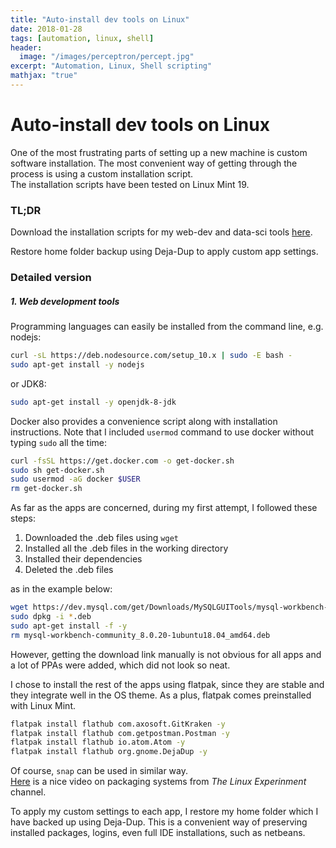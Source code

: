 ```yaml
---
title: "Auto-install dev tools on Linux"
date: 2018-01-28
tags: [automation, linux, shell]
header:
  image: "/images/perceptron/percept.jpg"
excerpt: "Automation, Linux, Shell scripting"
mathjax: "true"
---
```


# Auto-install dev tools on Linux

One of the most frustrating parts of setting up a new machine is custom software installation. The most convenient way of getting through the process is using a custom installation script.  
The installation scripts have been tested on Linux Mint 19.

### TL;DR
Download the installation scripts for my web-dev and data-sci tools [here](https://github.com/orestispanago/Install-dev-tools).  

Restore home folder backup using Deja-Dup to apply custom app settings.

### Detailed version

##### 1. Web development tools

Programming languages can easily be installed from the command line, e.g. nodejs:

``` bash
curl -sL https://deb.nodesource.com/setup_10.x | sudo -E bash -
sudo apt-get install -y nodejs
```

or JDK8:

```bash
sudo apt-get install -y openjdk-8-jdk
```

Docker also provides a convenience script along with installation instructions. Note that I included ```usermod``` command to use docker without typing ```sudo``` all the time:
```bash
curl -fsSL https://get.docker.com -o get-docker.sh
sudo sh get-docker.sh
sudo usermod -aG docker $USER
rm get-docker.sh
```
As far as the apps are concerned, during my first attempt, I followed these steps:
1. Downloaded the .deb files using ```wget```
1. Installed all the .deb files in the working directory
1. Installed their dependencies
1. Deleted the .deb files

as in the example below:

```bash
wget https://dev.mysql.com/get/Downloads/MySQLGUITools/mysql-workbench-community_8.0.20-1ubuntu18.04_amd64.deb
sudo dpkg -i *.deb
sudo apt-get install -f -y
rm mysql-workbench-community_8.0.20-1ubuntu18.04_amd64.deb
```
However, getting the download link manually is not obvious for all apps and a lot of PPAs were added, which did not look so neat.

I chose to install the rest of the apps using flatpak, since they are stable and they integrate well in the OS theme. As a plus, flatpak comes preinstalled with Linux Mint.

```bash
flatpak install flathub com.axosoft.GitKraken -y
flatpak install flathub com.getpostman.Postman -y
flatpak install flathub io.atom.Atom -y
flatpak install flathub org.gnome.DejaDup -y
```

Of course, ```snap``` can be used in similar way.  
[Here](https://www.youtube.com/watch?v=9HuExVD56Bo) is a nice video on packaging systems from *The Linux Experinment* channel.


To apply my custom settings to each app, I restore my home folder which I have backed up using Deja-Dup. This is a convenient way of preserving installed packages, logins, even full IDE installations, such as netbeans.
